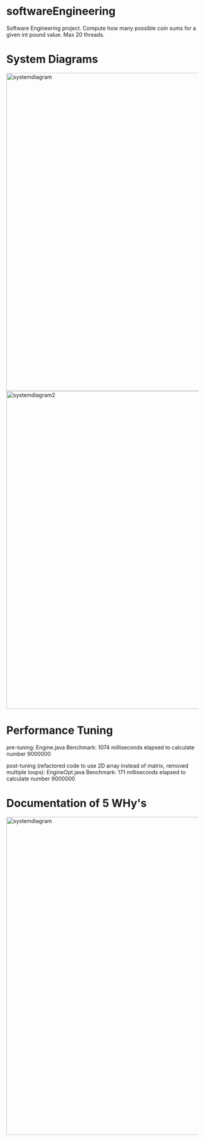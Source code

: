 # softwareEngineering
Software Engineering project. Compute how many possible coin sums for a given int pound value. Max 20 threads. 

# System Diagrams

<img width="834" alt="systemdiagram" src="https://github.com/Shelacula/softwareEngineering/assets/40150200/6bcda836-01cb-4dcb-b2ac-bea9967f37f7">
<img width="834" alt="systemdiagram2" src="https://github.com/Shelacula/softwareEngineering/assets/40150200/1cd6522c-eb94-433c-9324-245a88a0cb2f">

# Performance Tuning 

pre-tuning: 
Engine.java Benchmark: 1074 milliseconds elapsed to calculate number 9000000

post-tuning (refactored code to use 2D array instead of matrix, removed multiple loops): 
EngineOpt.java Benchmark: 171 milliseconds elapsed to calculate number 9000000

# Documentation of 5 WHy's
<img width="834" alt="systemdiagram" src="https://sunynp-my.sharepoint.com/:w:/r/personal/guerriej2_newpaltz_edu/Documents/The%20five%20whys.docx?d=wd270bf2fbe7e49ac967a32b5df81505b&csf=1&web=1&e=492pTj">
